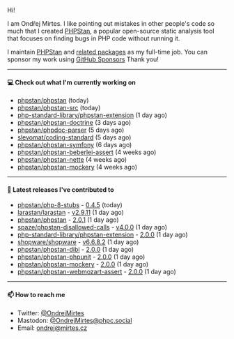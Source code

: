 Hi!

I am Ondřej Mirtes. I like pointing out mistakes in other people's code so much that I created [PHPStan](https://phpstan.org/), a popular open-source static analysis tool that focuses on finding bugs in PHP code without running it.

I maintain [PHPStan](https://github.com/phpstan/phpstan) and [related packages](https://github.com/phpstan/) as my full-time job. You can sponsor my work using [GitHub Sponsors](https://github.com/sponsors/ondrejmirtes) Thank you!

---

#### 💻 Check out what I'm currently working on

- [phpstan/phpstan](https://github.com/phpstan/phpstan) (today)
- [phpstan/phpstan-src](https://github.com/phpstan/phpstan-src) (today)
- [php-standard-library/phpstan-extension](https://github.com/php-standard-library/phpstan-extension) (1 day ago)
- [phpstan/phpstan-doctrine](https://github.com/phpstan/phpstan-doctrine) (3 days ago)
- [phpstan/phpdoc-parser](https://github.com/phpstan/phpdoc-parser) (5 days ago)
- [slevomat/coding-standard](https://github.com/slevomat/coding-standard) (5 days ago)
- [phpstan/phpstan-symfony](https://github.com/phpstan/phpstan-symfony) (6 days ago)
- [phpstan/phpstan-beberlei-assert](https://github.com/phpstan/phpstan-beberlei-assert) (4 weeks ago)
- [phpstan/phpstan-nette](https://github.com/phpstan/phpstan-nette) (4 weeks ago)
- [phpstan/phpstan-mockery](https://github.com/phpstan/phpstan-mockery) (4 weeks ago)

---

#### 🔭 Latest releases I've contributed to

- [phpstan/php-8-stubs](https://github.com/phpstan/php-8-stubs) - [0.4.5](https://github.com/phpstan/php-8-stubs/releases/tag/0.4.5) (today)
- [larastan/larastan](https://github.com/larastan/larastan) - [v2.9.11](https://github.com/larastan/larastan/releases/tag/v2.9.11) (1 day ago)
- [phpstan/phpstan](https://github.com/phpstan/phpstan) - [2.0.1](https://github.com/phpstan/phpstan/releases/tag/2.0.1) (1 day ago)
- [spaze/phpstan-disallowed-calls](https://github.com/spaze/phpstan-disallowed-calls) - [v4.0.0](https://github.com/spaze/phpstan-disallowed-calls/releases/tag/v4.0.0) (1 day ago)
- [php-standard-library/phpstan-extension](https://github.com/php-standard-library/phpstan-extension) - [2.0.0](https://github.com/php-standard-library/phpstan-extension/releases/tag/2.0.0) (1 day ago)
- [shopware/shopware](https://github.com/shopware/shopware) - [v6.6.8.2](https://github.com/shopware/shopware/releases/tag/v6.6.8.2) (1 day ago)
- [phpstan/phpstan-dibi](https://github.com/phpstan/phpstan-dibi) - [2.0.0](https://github.com/phpstan/phpstan-dibi/releases/tag/2.0.0) (1 day ago)
- [phpstan/phpstan-phpunit](https://github.com/phpstan/phpstan-phpunit) - [2.0.0](https://github.com/phpstan/phpstan-phpunit/releases/tag/2.0.0) (1 day ago)
- [phpstan/phpstan-mockery](https://github.com/phpstan/phpstan-mockery) - [2.0.0](https://github.com/phpstan/phpstan-mockery/releases/tag/2.0.0) (1 day ago)
- [phpstan/phpstan-webmozart-assert](https://github.com/phpstan/phpstan-webmozart-assert) - [2.0.0](https://github.com/phpstan/phpstan-webmozart-assert/releases/tag/2.0.0) (1 day ago)

---

#### 📫 How to reach me

- Twitter: [@OndrejMirtes](https://twitter.com/ondrejmirtes)
- Mastodon: [@OndrejMirtes@phpc.social](https://phpc.social/@OndrejMirtes)
- Email: [ondrej@mirtes.cz](mailto:ondrej@mirtes.cz)
